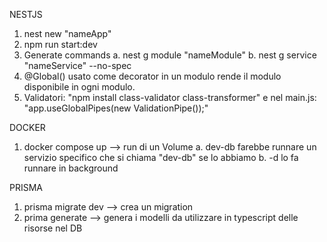 NESTJS
1. nest new "nameApp"
2. npm run start:dev
3. Generate commands
    a. nest g module "nameModule"
    b.  nest g service "nameService" --no-spec
4. @Global() usato come decorator in un modulo rende il modulo disponibile in ogni modulo.
5. Validatori: "npm install class-validator class-transformer" e nel main.js: "app.useGlobalPipes(new ValidationPipe());"

DOCKER
1. docker compose up --> run di un Volume
    a. dev-db farebbe runnare un servizio specifico che si chiama "dev-db" se lo abbiamo
    b. -d lo fa runnare in background


PRISMA
1. prisma migrate dev --> crea un migration
2. prima generate --> genera i modelli da utilizzare in typescript delle risorse nel DB
